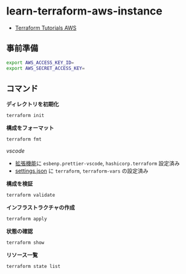 # learn-terraform-aws-instance

-   [Terraform Tutorials AWS](https://developer.hashicorp.com/terraform/tutorials/aws-get-started)

## 事前準備

```sh
export AWS_ACCESS_KEY_ID=
export AWS_SECRET_ACCESS_KEY=
```

## コマンド

**ディレクトリを初期化**

```sh
terraform init
```

**構成をフォーマット**

```sh
terraform fmt
```

_vscode_

-   [拡張機能](.devcontainer/devcontainer.json)に `esbenp.prettier-vscode`, `hashicorp.terraform` 設定済み
-   [settings.json](.vscode/settings.json) に `terraform`, `terraform-vars` の設定済み

**構成を検証**

```sh
terraform validate
```

**インフラストラクチャの作成**

```sh
terraform apply
```

**状態の確認**

```sh
terraform show
```

**リソース一覧**

```sh
terraform state list
```
